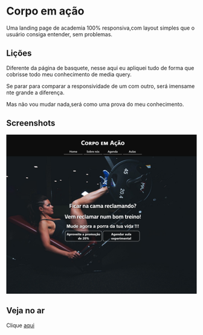 
# Corpo em ação

Uma landing page de academia 100% responsiva,com layout simples que o usuário consiga entender, sem problemas.

## Lições
Diferente da página de basquete, nesse aqui eu apliquei tudo de forma que cobrisse todo meu conhecimento de media query.

Se parar para comparar a responsividade de um com outro, será imensamente grande a diferença.

Mas não vou mudar nada,será como uma prova do meu conhecimento.
## Screenshots
<div>
    <img src="img/horizontal.png" alt="Imagem do site na horizontal">
</div>


## Veja no ar

Clique <a href="">aqui</a>


